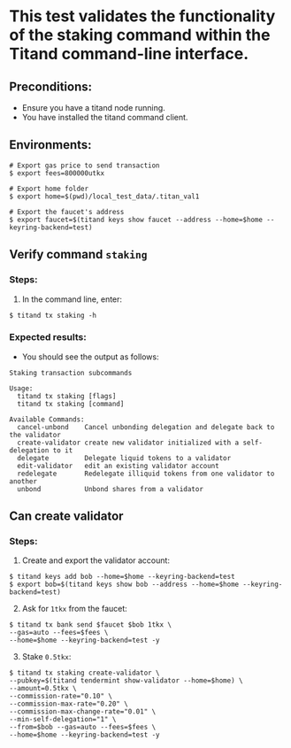 # This test validates the functionality of the staking command within the Titand command-line interface.

## Preconditions:
* Ensure you have a titand node running.
* You have installed the titand command client.

## Environments:
```
# Export gas price to send transaction
$ export fees=800000utkx

# Export home folder
$ export home=$(pwd)/local_test_data/.titan_val1

# Export the faucet's address
$ export faucet=$(titand keys show faucet --address --home=$home --keyring-backend=test)
```

## Verify command `staking`
### Steps:
1. In the command line, enter:
```
$ titand tx staking -h
```
### Expected results:
* You should see the output as follows:
```
Staking transaction subcommands

Usage:
  titand tx staking [flags]
  titand tx staking [command]

Available Commands:
  cancel-unbond    Cancel unbonding delegation and delegate back to the validator
  create-validator create new validator initialized with a self-delegation to it
  delegate         Delegate liquid tokens to a validator
  edit-validator   edit an existing validator account
  redelegate       Redelegate illiquid tokens from one validator to another
  unbond           Unbond shares from a validator
```

## Can create validator
### Steps:
1. Create and export the validator account:
```
$ titand keys add bob --home=$home --keyring-backend=test
$ export bob=$(titand keys show bob --address --home=$home --keyring-backend=test)
```
2. Ask for `1tkx` from the faucet:
```
$ titand tx bank send $faucet $bob 1tkx \
--gas=auto --fees=$fees \
--home=$home --keyring-backend=test -y
```
3. Stake `0.5tkx`:
```
$ titand tx staking create-validator \
--pubkey=$(titand tendermint show-validator --home=$home) \
--amount=0.5tkx \
--commission-rate="0.10" \
--commission-max-rate="0.20" \
--commission-max-change-rate="0.01" \
--min-self-delegation="1" \
--from=$bob --gas=auto --fees=$fees \
--home=$home --keyring-backend=test -y
```